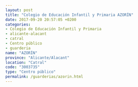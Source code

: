```yaml
---
layout: post
title: "Colegio de Educación Infantil y Primaria AZORÍN"
date: 2017-09-20 20:57:05 +0200
categories:
- Colegio de Educación Infantil y Primaria
- alicante-alacant
- catral
- Centro público
- guarderia
name: "AZORÍN"
province: "Alicante/Alacant"
location: "Catral"
code: "3003735"
type: "Centro público"
permalink: /guarderias/azorin.html
---
```

